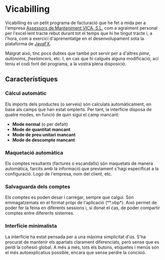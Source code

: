 # Vicabilling

Vicabilling és un petit programa de facturació que he fet a mida per a l'empresa [Assessors de Manteniment VICA, S.L.](http://vica.cat)
com a agraïment personal per l'excel·lent tracte rebut durant tot el temps que hi he tingut tracte i, a l'hora, com a 
exercici d'aprenentatge en el desenvolupament sota la plataforma de [JavaFX](https://en.wikipedia.org/wiki/JavaFX).

Malgrat això, tinc pocs dubtes que també pot servir per a d'altres *pime*, *autònoms*, *freelancers*, etc. I, en cas que
hi calgués alguna modificació, ací teniu el codi font del programa, a la vostra plena disposició.

## Característiques

### Càlcul automàtic

Els imports dels productes (o serveis) són calculats automàticament, en base als camps que han estat omplerts. Per tant,
la interfície disposa de quatre modes, en funció de quin sigui el camp mancant:

* **Mode normal** (o per defalt)
* **Mode de quantitat mancant**
* **Mode de preu unitari mancant**
* **Mode de descompte mancant**

### Maquetació automàtica

Els comptes resultants (factures o escandalls) són maquetats de manera automàtica, farcits amb la informació que
previament s'hagi especificat a la configuració. Logo de l'empresa, nom del client, etc.

### Salvaguarda dels comptes

Els comptes es poden desar i carregar, sempre que calgui. Són emmagatzemats en el format pròpi de l'aplicació
(**.vbp*). Això permet de poder fer la feina en diferents sessions i, si donat el cas, de poder compartir comptes entre
diferents sistemes.

### Interfície minimalista

La interfície ha estat pensada per a una màxima simplicitat d'ús. S'ha procurat de mantenir els apartats clarament
diferenciats, però sense que es perdi la cohesió global. A més a més, tots els butons, etiquetes i menús són el més 
autoexplicatius possible, encara que sense perdre la concisió.
